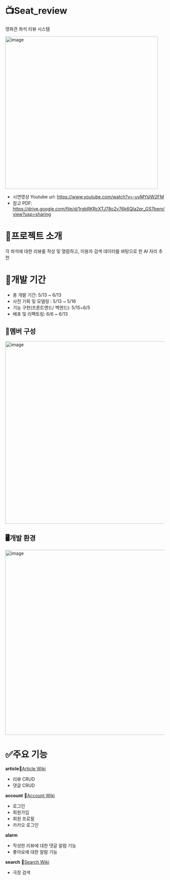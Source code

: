 # 📺Seat_review

영화관 좌석 리뷰 시스템

<img width="482" alt="image" src="https://github.com/seat-reviews-finalpjt/seat-reviews/assets/160835276/edb03898-1b63-40c6-88ad-2e32d1e4943c">

- 시연영상 Youtube url: https://www.youtube.com/watch?v=-uyMYsIW2FM
- 참고 PDF: https://drive.google.com/file/d/1rgbRKRcXTJ78o2v76k6QIa2pr_GS7bem/view?usp=sharing

# 📝프로젝트 소개

각 좌석에 대한 리뷰를 작성 및 열람하고, 이용자 검색 데이터를 바탕으로 한 AI 자리 추천 

# 📅개발 기간

- 총 개발 기간: 5/13 ~ 6/13
- 사전 기획 및 모델링 : 5/13 ~ 5/16
- 기능 구현(프론트엔드/ 백엔드): 5/15~6/5
- 배포 및 리팩토링: 6/6 ~ 6/13

## 👥멤버 구성

<img width="576" alt="image" src="https://github.com/seat-reviews-finalpjt/seat-reviews/assets/160835276/90252bf9-668e-4843-b530-11b19869149b">

## 🖥️개발 환경

<img width="584" alt="image" src="https://github.com/seat-reviews-finalpjt/seat-reviews/assets/160835276/378d0dd6-78cf-48d0-9ef5-85c70501cd71">


# ✅주요 기능
**article**📎[Article Wiki](https://github.com/seat-reviews-finalpjt/seat-reviews/wiki/Article)
- 리뷰 CRUD
- 댓글 CRUD

**account** 📎[Account Wiki](https://github.com/seat-reviews-finalpjt/seat-reviews/wiki/Account)

- 로그인
- 회원가입
- 회원 프로필
- 카카오 로그인

**alarm**  
- 작성한 리뷰에 대한 댓글 알람 기능
- 좋아요에 대한 알람 기능

**search** 📎[Search Wiki](https://github.com/seat-reviews-finalpjt/seat-reviews/wiki/Search)
- 극장 검색
  
